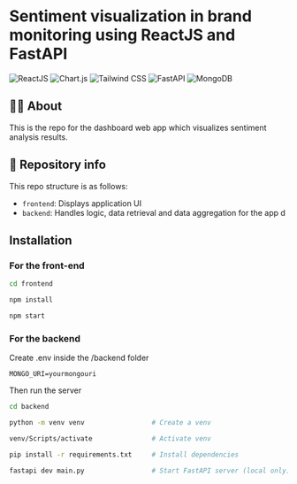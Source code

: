 # Sentiment visualization in brand monitoring using ReactJS and FastAPI
![ReactJS](https://img.shields.io/badge/ReactJS-61DAFB?style=for-the-badge&logo=react&logoColor=000000)
![Chart.js](https://img.shields.io/badge/Chart.js-FF6384?style=for-the-badge&logo=chartdotjs&logoColor=FFFFFF)
![Tailwind CSS](https://img.shields.io/badge/Tailwind%20CSS-06B6D4?style=for-the-badge&logo=tailwindcss&logoColor=FFFFFF)
![FastAPI](https://img.shields.io/badge/FastAPI-009688?style=for-the-badge&logo=fastapi&logoColor=FFFFFF)
![MongoDB](https://img.shields.io/badge/MongoDB-47A248?style=for-the-badge&logo=mongodb&logoColor=FFFFFF)

## 👨‍💻 About
This is the repo for the dashboard web app which visualizes sentiment analysis results.

## 📁 Repository info
This repo structure is as follows:
+ `frontend`: Displays application UI
+ `backend`: Handles logic, data retrieval and data aggregation for the app
d
## Installation

### For the front-end
```bash
cd frontend

npm install

npm start
```

### For the backend
Create .env inside the /backend folder
```
MONGO_URI=yourmongouri
```
Then run the server
```bash
cd backend

python -m venv venv                 # Create a venv

venv/Scripts/activate               # Activate venv

pip install -r requirements.txt     # Install dependencies

fastapi dev main.py                 # Start FastAPI server (local only)
```
